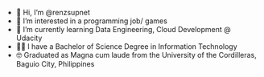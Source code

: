 - 👋 Hi, I’m @renzsupnet
- 👀 I’m interested in a programming job/ games
- 🌱 I’m currently learning Data Engineering, Cloud Development @ Udacity
- :technologist: I have a Bachelor of Science Degree in Information Technology
- :nerd_face: Graduated as Magna cum laude from the University of the Cordilleras, Baguio City, Philippines


<!---
renzsupnet/renzsupnet is a ✨ special ✨ repository because its `README.md` (this file) appears on your GitHub profile.
You can click the Preview link to take a look at your changes.
--->
